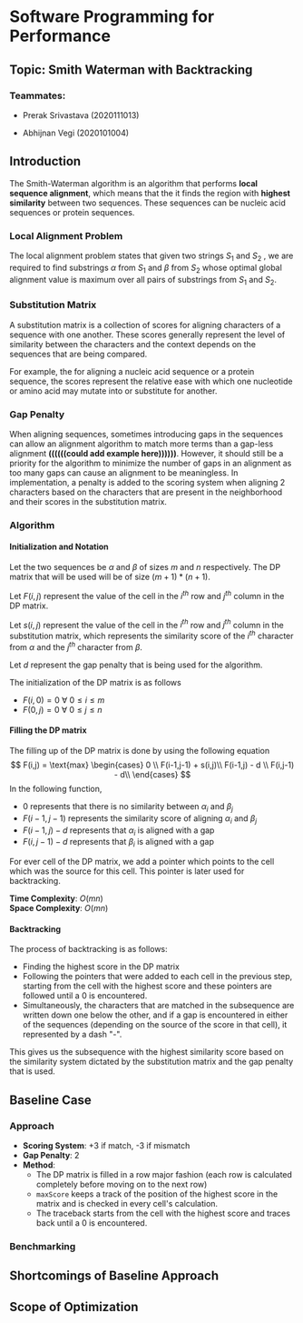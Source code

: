# Software Programming for Performance

## Topic: Smith Waterman with Backtracking

### Teammates:

- Prerak Srivastava (2020111013)

- Abhijnan Vegi (2020101004)

## Introduction

The Smith-Waterman algorithm is an algorithm that performs **local sequence alignment**, which means that the it finds the region with **highest similarity** between two sequences. These sequences can be nucleic acid sequences or protein sequences.

### Local Alignment Problem

The local alignment problem states that given two strings $S_1$ and $S_2$ , we are required to find substrings $\alpha$ from $S_1$ and $\beta$ from $S_2$ whose optimal global alignment value is maximum over all pairs of substrings from $S_1$ and $S_2$. 

### Substitution Matrix

A substitution matrix is a collection of scores for aligning characters of a sequence with one another. These scores generally represent the level of similarity between the characters and the context depends on the sequences that are being compared. 

For example, the for aligning a nucleic acid sequence or a protein sequence, the scores represent the relative ease with which one nucleotide or amino acid may mutate into or substitute for another.

### Gap Penalty

When aligning sequences, sometimes introducing gaps in the sequences can allow an alignment algorithm to match more terms than a gap-less alignment **((((((could add example here))))))**. However, it should still be a priority for the algorithm to minimize the number of gaps in an alignment as too many gaps can cause an alignment to be meaningless. In implementation, a penalty is added to the scoring system when aligning 2 characters based on the characters that are present in the neighborhood and their scores in the substitution matrix.  

### Algorithm

#### Initialization and Notation

Let the two sequences be $\alpha$ and $\beta$ of sizes $m$ and $n$ respectively. The DP matrix that will be used will be of size $(m+1)*(n+1)$.

Let $F(i,j)$ represent the value of the cell in the $i^{th}$ row and $j^{th}$ column in the DP matrix.

Let $s(i,j)$ represent the value of the cell in the $i^{th}$ row and $j^{th}$ column in the substitution matrix, which represents the similarity score of the $i^{th}$ character from $\alpha$ and the $j^{th}$ character from $\beta$. 

Let $d$ represent the gap penalty that is being used for the algorithm.

The initialization of the DP matrix is as follows

- $F(i,0) = 0  \ \forall \ 0 \leq i \leq m$
- $F(0,j) = 0  \ \forall \ 0 \leq j \leq n$

#### Filling the DP matrix

The filling up of the DP matrix is done by using the following equation
$$
F(i,j) = \text{max}
     \begin{cases}
       0 \\ 
       F(i-1,j-1) + s(i,j)\\
       F(i-1,j) - d \\
       F(i,j-1) - d\\
     \end{cases}
$$
In the following function,

- $0$ represents that there is no similarity between $\alpha_i$ and $\beta_j$ 
- $F(i-1,j-1)$ represents the similarity score of aligning $\alpha_i$ and $\beta_j$ 
- $F(i-1,j) -d$ represents that $\alpha_i$ is aligned with a gap
- $F(i,j-1) -d$ represents that $\beta_i$ is aligned with a gap

For ever cell of the DP matrix, we add a pointer which points to the cell which was the source for this cell. This pointer is later used for backtracking. 

**Time Complexity**: $O(mn)$  
**Space Complexity**: $O(mn)$

#### Backtracking

The process of backtracking is as follows:

- Finding the highest score in the DP matrix
- Following the pointers that were added to each cell in the previous step, starting from the cell with the highest score and these pointers are followed until a 0 is encountered. 
- Simultaneously, the characters that are matched in the subsequence are written down one below the other, and if a gap is encountered in either of the sequences (depending on the source of the score in that cell), it represented by a dash "-". 

This gives us the subsequence with the highest similarity score based on the similarity system dictated by the substitution matrix and the gap penalty that is used.

## Baseline Case

### Approach

- **Scoring System**: +3 if match, -3 if mismatch
- **Gap Penalty**: 2
- **Method**: 
  - The DP matrix is filled in a row major fashion (each row is calculated completely before moving on to the next row)
  - `maxScore` keeps a track of the position of the highest score in the matrix and is checked in every cell's calculation.
  - The traceback starts from the cell with the highest score and traces back until a 0 is encountered.

### Benchmarking



## Shortcomings of Baseline Approach

## Scope of Optimization

